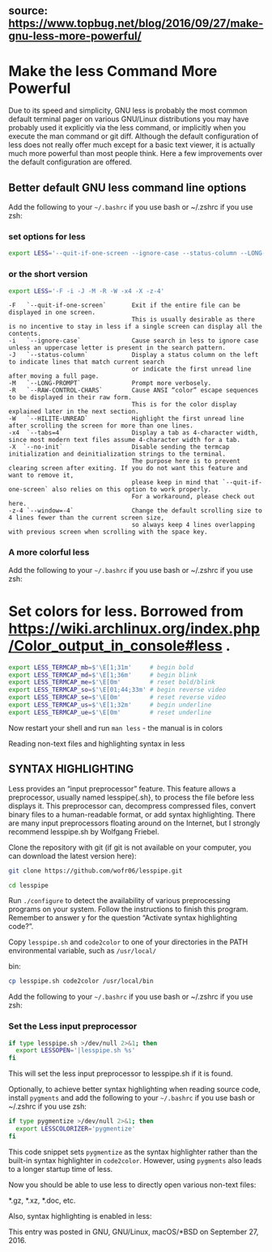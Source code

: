 source: https://www.topbug.net/blog/2016/09/27/make-gnu-less-more-powerful/
---

# Make the less Command More Powerful

Due to its speed and simplicity, GNU less is probably the most common default terminal pager 
on various GNU/Linux distributions you may have probably used it explicitly via the less command, 
or implicitly when you execute the man command or git diff. Although the default configuration of
less does not really offer much except for a basic text viewer, it is actually much more powerful 
than most people think. Here a few improvements over the default configuration are offered.


## Better default GNU less command line options

Add the following to your `~/.bashrc` if you use bash or ~/.zshrc if you use zsh:


### set options for less

```sh
export LESS='--quit-if-one-screen --ignore-case --status-column --LONG-PROMPT --RAW-CONTROL-CHARS --HILITE-UNREAD --tabs=4 --no-init --window=-4'
```

### or the short version

```sh
export LESS='-F -i -J -M -R -W -x4 -X -z-4'
```
    -F   `--quit-if-one-screen`       Exit if the entire file can be displayed in one screen. 
                                      This is usually desirable as there is no incentive to stay in less if a single screen can display all the contents.
    -i   `--ignore-case`              Cause search in less to ignore case unless an uppercase letter is present in the search pattern.
    -J   `--status-column`            Display a status column on the left to indicate lines that match current search 
                                      or indicate the first unread line after moving a full page.
    -M   `--LONG-PROMPT`              Prompt more verbosely.
    -R   `--RAW-CONTROL-CHARS`        Cause ANSI “color” escape sequences to be displayed in their raw form.
                                      This is for the color display explained later in the next section.
    -W   `--HILITE-UNREAD`            Highlight the first unread line after scrolling the screen for more than one lines.
    -x4  `--tabs=4`                   Display a tab as 4-character width, since most modern text files assume 4-character width for a tab. 
    -X  `--no-init`                   Disable sending the termcap initialization and deinitialization strings to the terminal. 
                                      The purpose here is to prevent clearing screen after exiting. If you do not want this feature and want to remove it, 
                                      please keep in mind that `--quit-if-one-screen` also relies on this option to work properly. 
                                      For a workaround, please check out here.
    -z-4 `--window=-4`                Change the default scrolling size to 4 lines fewer than the current screen size, 
                                      so always keep 4 lines overlapping with previous screen when scrolling with the space key.



### A more colorful less

Add the following to your `~/.bashrc` if you use bash or ~/.zshrc if you use zsh:

# Set colors for less. Borrowed from https://wiki.archlinux.org/index.php/Color_output_in_console#less .

```sh
export LESS_TERMCAP_mb=$'\E[1;31m'     # begin bold
export LESS_TERMCAP_md=$'\E[1;36m'     # begin blink
export LESS_TERMCAP_me=$'\E[0m'        # reset bold/blink
export LESS_TERMCAP_so=$'\E[01;44;33m' # begin reverse video
export LESS_TERMCAP_se=$'\E[0m'        # reset reverse video
export LESS_TERMCAP_us=$'\E[1;32m'     # begin underline
export LESS_TERMCAP_ue=$'\E[0m'        # reset underline
```

Now restart your shell and run `man less` - the manual is in colors

Reading non-text files and highlighting syntax in less

## SYNTAX HIGHLIGHTING 

Less provides an “input preprocessor” feature. This feature allows a preprocessor, usually named lesspipe{.sh}, to process the file before less displays it. 
This preprocessor can, decompress compressed files, convert binary files to a human-readable format, or add syntax highlighting. 
There are many input preprocessors floating around on the Internet, but I strongly recommend lesspipe.sh by Wolfgang Friebel. 

Clone the repository with git (if git is not available on your computer, you can download the latest version here):


```sh
git clone https://github.com/wofr06/lesspipe.git
```

```sh
cd lesspipe
```

Run `./configure` to detect the availability of various preprocessing programs on your system. 
Follow the instructions to finish this program. Remember to answer y for the question “Activate syntax highlighting code?”.

Copy `lesspipe.sh` and `code2color` to one of your directories in the PATH environmental variable, such as `/usr/local/`

bin:

```sh
cp lesspipe.sh code2color /usr/local/bin 
```

Add the following to your `~/.bashrc` if you use bash or ~/.zshrc if you use zsh:

### Set the Less input preprocessor

```sh
if type lesspipe.sh >/dev/null 2>&1; then
  export LESSOPEN='|lesspipe.sh %s'
fi
```

This will set the less input preprocessor to lesspipe.sh if it is found.

Optionally, to achieve better syntax highlighting when reading source code, 
install `pygments` and add the following to your `~/.bashrc` if you use bash or ~/.zshrc if you use zsh:

```sh
if type pygmentize >/dev/null 2>&1; then
  export LESSCOLORIZER='pygmentize'
fi
```

This code snippet sets `pygmentize` as the syntax highlighter rather than the built-in syntax highlighter in `code2color`. 
However, using `pygments` also leads to a longer startup time of less.

Now you should be able to use less to directly open various non-text files: 

  \*.gz, \*.xz, \*.doc, etc.

Also, syntax highlighting is enabled in less:

This entry was posted in GNU, GNU/Linux, macOS/*BSD on September 27, 2016.
